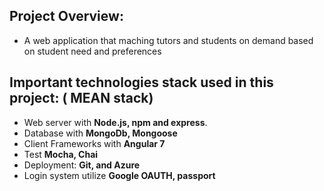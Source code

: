 ## Project Overview:
   * A web application that maching tutors and students on demand based on student need and preferences 

## Important technologies stack used in this project: ( MEAN stack)
* Web server with **Node.js, npm and express**.
* Database with **MongoDb, Mongoose**
* Client Frameworks with **Angular 7**
* Test **Mocha, Chai**
* Deployment: **Git, and Azure**
* Login system utilize **Google OAUTH, passport**







